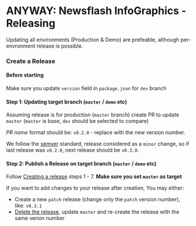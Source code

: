# ANYWAY: Newsflash InfoGraphics - Releasing

Updating all environments (Production & Demo) are prefeable, although per-envronment release is possible.

### Create a Release

#### Before starting

Make sure you update `version` field in `package.json` for `dev` branch

#### Step 1: Updating target branch (`master` / `demo` etc)

Assuming release is for production (`master` branch)
create PR to update `master` (`master` is base, `dev` should be selected to compare)

_PR name_ format should be: `v0.2.0` - replace with the new version number.

We follow the [semver](https://semver.org/) standard, release considered as a `minor` change,
so if last release was `v0.2.0`, next release should be `v0.3.0`.

#### Step 2: Publish a Release on target branch (`master` / `demo` etc)

Follow [Creating a release](https://help.github.com/en/github/administering-a-repository/managing-releases-in-a-repository#creating-a-release) steps 1 - 7. **Make sure you set `master` as target**

If you want to add changes to your release after creation, You may either:

- Create a new `patch` release (change only the `patch` version number), like: `v0.3.1`
- [Delete the release](https://help.github.com/en/github/administering-a-repository/managing-releases-in-a-repository#deleting-a-release), update `master` and re-create the release with the same verion number
